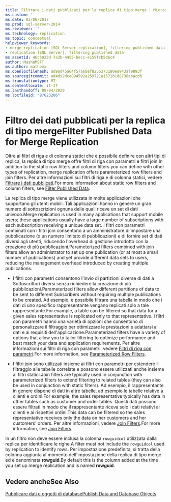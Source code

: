 ```yaml
---
title: Filtrare i dati pubblicati per la replica di tipo merge | Microsoft Docs
ms.custom: ''
ms.date: 03/06/2017
ms.prod: sql-server-2014
ms.reviewer: ''
ms.technology: replication
ms.topic: conceptual
helpviewer_keywords:
- merge replication [SQL Server replication], filtering published data
- replication [SQL Server], filtering published data
ms.assetid: 46c5023d-7a3b-4455-becc-e159fcb5d6c4
author: MashaMSFT
ms.author: mathoma
ms.openlocfilehash: ad9ad45a64f57a6bef8255373180ea943af9893f
ms.sourcegitcommit: ad4d92dce894592a259721a1571b1d8736abacdb
ms.translationtype: MT
ms.contentlocale: it-IT
ms.lasthandoff: 08/04/2020
ms.locfileid: "87623206"
---
```

# <a name="filter-published-data-for-merge-replication"></a><span data-ttu-id="644f5-102">Filtro dei dati pubblicati per la replica di tipo merge</span><span class="sxs-lookup"><span data-stu-id="644f5-102">Filter Published Data for Merge Replication</span></span>
  <span data-ttu-id="644f5-103">Oltre ai filtri di riga e di colonna statici che è possibile definire con altri tipi di replica, la replica di tipo merge offre filtri di riga con parametri e filtri join.</span><span class="sxs-lookup"><span data-stu-id="644f5-103">In addition to the static row filters and column filters you can define with other types of replication, merge replication offers parameterized row filters and join filters.</span></span> <span data-ttu-id="644f5-104">Per altre informazioni sui filtri di riga e di colonna statici, vedere [Filtrare i dati pubblicati](../publish/filter-published-data.md).</span><span class="sxs-lookup"><span data-stu-id="644f5-104">For more information about static row filters and column filters, see [Filter Published Data](../publish/filter-published-data.md).</span></span>  
  
 <span data-ttu-id="644f5-105">La replica di tipo merge viene utilizzata in molte applicazioni che supportano gli utenti mobili. Tali applicazioni hanno in genere un gran numero di sottoscrizioni ognuna delle quali riceve un set di dati univoco.</span><span class="sxs-lookup"><span data-stu-id="644f5-105">Merge replication is used in many applications that support mobile users; these applications usually have a large number of subscriptions with each subscription receiving a unique data set.</span></span> <span data-ttu-id="644f5-106">I filtri con parametri combinati con i filtri join consentono a un amministratore di impostare una pubblicazione (o un numero limitato di pubblicazioni) e di fornire set di dati diversi agli utenti, riducendo l'overhead di gestione introdotto con la creazione di più pubblicazioni.</span><span class="sxs-lookup"><span data-stu-id="644f5-106">Parameterized filters combined with join filters allow an administrator to set up one publication (or at most a small number of publications) and yet provide different data sets to users, reducing the management overhead introduced by creating multiple publications.</span></span>  
  
-   <span data-ttu-id="644f5-107">I filtri con parametri consentono l'invio di partizioni diverse di dati a Sottoscrittori diversi senza richiedere la creazione di più pubblicazioni.</span><span class="sxs-lookup"><span data-stu-id="644f5-107">Parameterized filters allow different partitions of data to be sent to different Subscribers without requiring multiple publications to be created.</span></span> <span data-ttu-id="644f5-108">Ad esempio, è possibile filtrare una tabella in modo che i dati di uno specifico rappresentante vengano replicati solo a tale rappresentante.</span><span class="sxs-lookup"><span data-stu-id="644f5-108">For example, a table can be filtered so that data for a given sales representative is replicated only to that representative.</span></span> <span data-ttu-id="644f5-109">I filtri con parametri hanno una varietà di opzioni che consentono di personalizzare il filtraggio per ottimizzare le prestazioni e adattarsi ai dati e ai requisiti dell'applicazione.</span><span class="sxs-lookup"><span data-stu-id="644f5-109">Parameterized filters have a variety of options that allow you to tailor filtering to optimize performance and best match your data and application requirements.</span></span> <span data-ttu-id="644f5-110">Per altre informazioni sui filtri di riga con parametri, vedere [Filtri di riga con parametri](parameterized-filters-parameterized-row-filters.md).</span><span class="sxs-lookup"><span data-stu-id="644f5-110">For more information, see [Parameterized Row Filters](parameterized-filters-parameterized-row-filters.md).</span></span>  
  
-   <span data-ttu-id="644f5-111">I filtri join sono utilizzati insieme ai filtri con parametri per estendere il filtraggio alle tabelle correlate e possono essere utilizzati anche insieme ai filtri statici.</span><span class="sxs-lookup"><span data-stu-id="644f5-111">Join filters are typically used in conjunction with parameterized filters to extend filtering to related tables (they can also be used in conjunction with static filters).</span></span> <span data-ttu-id="644f5-112">Ad esempio, il rappresentante in genere dispone di dati in altre tabelle, ad esempio le tabelle relative a clienti e ordini.</span><span class="sxs-lookup"><span data-stu-id="644f5-112">For example, the sales representative typically has data in other tables such as customer and order tables.</span></span> <span data-ttu-id="644f5-113">Questi dati possono essere filtrati in modo che il rappresentante riceva solo i dati relativi ai clienti e ai rispettivi ordini.</span><span class="sxs-lookup"><span data-stu-id="644f5-113">This data can be filtered so the sales representative receives only the data on her customers and her customers' orders.</span></span> <span data-ttu-id="644f5-114">Per altre informazioni, vedere [Join Filters](join-filters.md).</span><span class="sxs-lookup"><span data-stu-id="644f5-114">For more information, see [Join Filters](join-filters.md).</span></span>  
  
 <span data-ttu-id="644f5-115">In un filtro non deve essere inclusa la colonna `rowguidcol` utilizzata dalla replica per identificare le righe.</span><span class="sxs-lookup"><span data-stu-id="644f5-115">A filter must not include the `rowguidcol` used by replication to identify rows.</span></span> <span data-ttu-id="644f5-116">Per impostazione predefinita, si tratta della colonna aggiunta al momento dell'impostazione della replica di tipo merge ed è denominata **rowguid**.</span><span class="sxs-lookup"><span data-stu-id="644f5-116">By default this is the column added at the time you set up merge replication and is named **rowguid**.</span></span>  
  
## <a name="see-also"></a><span data-ttu-id="644f5-117">Vedere anche</span><span class="sxs-lookup"><span data-stu-id="644f5-117">See Also</span></span>  
 [<span data-ttu-id="644f5-118">Pubblicare dati e oggetti di database</span><span class="sxs-lookup"><span data-stu-id="644f5-118">Publish Data and Database Objects</span></span>](../publish/publish-data-and-database-objects.md)  
  
  
